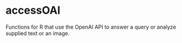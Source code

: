 # accessOAI
Functions for R that use the OpenAI API to answer a query or analyze supplied text or an image.
